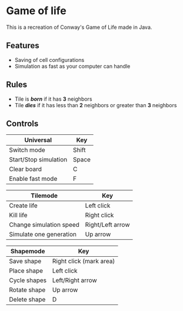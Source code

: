 # Game of life

This is a recreation of Conway's Game of Life made in Java.

## Features

* Saving of cell configurations
* Simulation as fast as your computer can handle

## Rules
* Tile is _**born**_ if it has **3** neighbors
* Tile _**dies**_ if it has less than **2** neighbors or greater than **3** neighbors

## Controls
|Universal              |Key    |
|-----------------------|-------|
| Switch mode           | Shift |
| Start/Stop simulation | Space |
| Clear board           | C     |
| Enable fast mode      | F     |

|Tilemode                 |Key               |
|-------------------------|------------------|
| Create life             | Left click       |
| Kill life               | Right click      |
| Change simulation speed | Right/Left arrow |
| Simulate one generation | Up arrow         |

|Shapemode     |Key                      |
|--------------|-------------------------|
| Save shape   | Right click (mark area) |
| Place shape  | Left click              |
| Cycle shapes | Left/Right arrow        |
| Rotate shape | Up arrow                |
| Delete shape | D                       |
